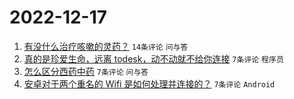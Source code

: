 # 2022-12-17

1. [有没什么治疗咳嗽的灵药？](https://www.v2ex.com/t/903094) `14条评论` `问与答`
1. [真的是珍爱生命，远离 todesk，动不动就不给你连接](https://www.v2ex.com/t/903102) `7条评论` `程序员`
1. [怎么区分西药中药](https://www.v2ex.com/t/903098) `7条评论` `问与答`
1. [安卓对于两个重名的 Wifi 是如何处理并连接的？](https://www.v2ex.com/t/903082) `7条评论` `Android`
